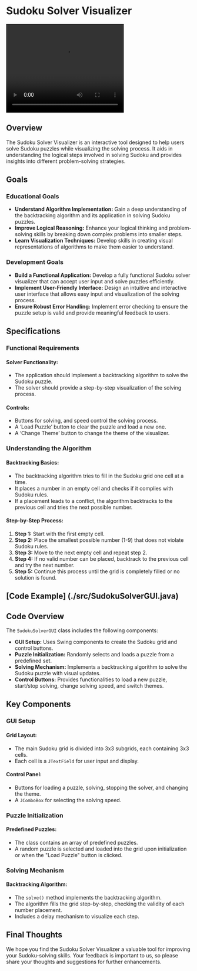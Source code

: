 # Sudoku Solver Visualizer

<video src="./sudoku.mp4" width="320" height="240" controls></video>

## Overview
The Sudoku Solver Visualizer is an interactive tool designed to help users solve Sudoku puzzles while visualizing the solving process. It aids in understanding the logical steps involved in solving Sudoku and provides insights into different problem-solving strategies.

## Goals

### Educational Goals
- **Understand Algorithm Implementation:** Gain a deep understanding of the backtracking algorithm and its application in solving Sudoku puzzles.
- **Improve Logical Reasoning:** Enhance your logical thinking and problem-solving skills by breaking down complex problems into smaller steps.
- **Learn Visualization Techniques:** Develop skills in creating visual representations of algorithms to make them easier to understand.

### Development Goals
- **Build a Functional Application:** Develop a fully functional Sudoku solver visualizer that can accept user input and solve puzzles efficiently.
- **Implement User-Friendly Interface:** Design an intuitive and interactive user interface that allows easy input and visualization of the solving process.
- **Ensure Robust Error Handling:** Implement error checking to ensure the puzzle setup is valid and provide meaningful feedback to users.

## Specifications

### Functional Requirements

#### Solver Functionality:
- The application should implement a backtracking algorithm to solve the Sudoku puzzle.
- The solver should provide a step-by-step visualization of the solving process.

#### Controls:
- Buttons for solving, and speed control the solving process.
- A ‘Load Puzzle’ button to clear the puzzle and load a new one.
- A ‘Change Theme’ button to change the theme of the visualizer.

### Understanding the Algorithm

#### Backtracking Basics:
- The backtracking algorithm tries to fill in the Sudoku grid one cell at a time.
- It places a number in an empty cell and checks if it complies with Sudoku rules.
- If a placement leads to a conflict, the algorithm backtracks to the previous cell and tries the next possible number.

#### Step-by-Step Process:
1. **Step 1:** Start with the first empty cell.
2. **Step 2:** Place the smallest possible number (1-9) that does not violate Sudoku rules.
3. **Step 3:** Move to the next empty cell and repeat step 2.
4. **Step 4:** If no valid number can be placed, backtrack to the previous cell and try the next number.
5. **Step 5:** Continue this process until the grid is completely filled or no solution is found.

## [Code Example] (./src/SudokuSolverGUI.java)

## Code Overview

The `SudokuSolverGUI` class includes the following components:

- **GUI Setup:** Uses Swing components to create the Sudoku grid and control buttons.
- **Puzzle Initialization:** Randomly selects and loads a puzzle from a predefined set.
- **Solving Mechanism:** Implements a backtracking algorithm to solve the Sudoku puzzle with visual updates.
- **Control Buttons:** Provides functionalities to load a new puzzle, start/stop solving, change solving speed, and switch themes.

## Key Components

### GUI Setup

#### Grid Layout:
- The main Sudoku grid is divided into 3x3 subgrids, each containing 3x3 cells.
- Each cell is a `JTextField` for user input and display.

#### Control Panel:
- Buttons for loading a puzzle, solving, stopping the solver, and changing the theme.
- A `JComboBox` for selecting the solving speed.

### Puzzle Initialization

#### Predefined Puzzles:
- The class contains an array of predefined puzzles.
- A random puzzle is selected and loaded into the grid upon initialization or when the "Load Puzzle" button is clicked.

### Solving Mechanism

#### Backtracking Algorithm:
- The `solve()` method implements the backtracking algorithm.
- The algorithm fills the grid step-by-step, checking the validity of each number placement.
- Includes a delay mechanism to visualize each step.

## Final Thoughts

We hope you find the Sudoku Solver Visualizer a valuable tool for improving your Sudoku-solving skills. Your feedback is important to us, so please share your thoughts and suggestions for further enhancements.
